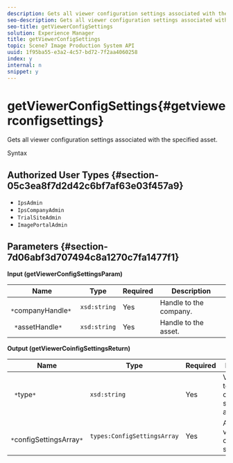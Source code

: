 ```yaml
---
description: Gets all viewer configuration settings associated with the specified asset.
seo-description: Gets all viewer configuration settings associated with the specified asset.
seo-title: getViewerConfigSettings
solution: Experience Manager
title: getViewerConfigSettings
topic: Scene7 Image Production System API
uuid: 1f95ba55-e3a2-4c57-bd72-7f2aa4060258
index: y
internal: n
snippet: y
---
```


# getViewerConfigSettings{#getviewerconfigsettings}

Gets all viewer configuration settings associated with the specified asset.

 Syntax 

## Authorized User Types {#section-05c3ea8f7d2d42c6bf7af63e03f457a9}

* `IpsAdmin` 
* `IpsCompanyAdmin` 
* `TrialSiteAdmin` 
* `ImagePortalAdmin`

## Parameters {#section-7d06abf3d707494c8a1270c7fa1477f1}

**Input (getViewerConfigSettingsParam)** 

|  Name  | Type  | Required  | Description  |
|---|---|---|---|
|  ` *`companyHandle`*`  | `xsd:string`  | Yes  | Handle to the company.  |
|  ` *`assetHandle`*`  | `xsd:string`  | Yes  | Handle to the asset.  |

**Output (getViewerCoinfigSettingsReturn)** 

|  Name  | Type  | Required  | Description  |
|---|---|---|---|
|  ` *`type`*`  | `xsd:string`  | Yes  | Viewer type to which the configuration settings apply.  |
|  ` *`configSettingsArray`*`  | `types:ConfigSettingsArray`  | Yes  | Array of viewer configuration settings.  |

